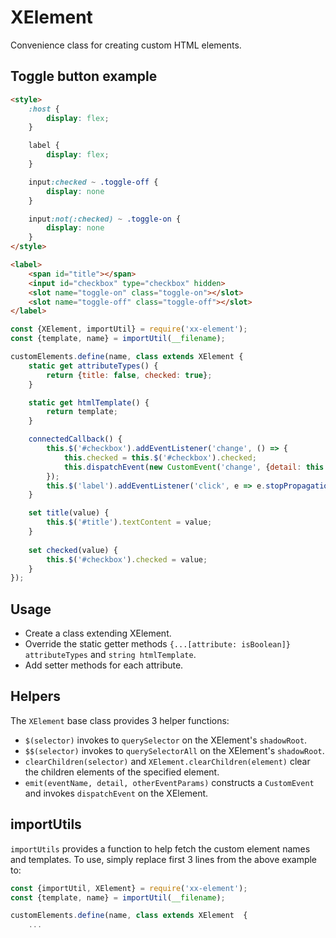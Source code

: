 # XElement

Convenience class for creating custom HTML elements.

## Toggle button example

```html
<style>
	:host {
		display: flex;
	}

	label {
		display: flex;
	}

	input:checked ~ .toggle-off {
		display: none
	}

	input:not(:checked) ~ .toggle-on {
		display: none
	}
</style>

<label>
    <span id="title"></span>
	<input id="checkbox" type="checkbox" hidden>
	<slot name="toggle-on" class="toggle-on"></slot>
	<slot name="toggle-off" class="toggle-off"></slot>
</label>
```

```js
const {XElement, importUtil} = require('xx-element');
const {template, name} = importUtil(__filename);

customElements.define(name, class extends XElement {
	static get attributeTypes() {
		return {title: false, checked: true};
	}

	static get htmlTemplate() {
		return template;
	}

	connectedCallback() {
		this.$('#checkbox').addEventListener('change', () => {
			this.checked = this.$('#checkbox').checked;
            this.dispatchEvent(new CustomEvent('change', {detail: this.checked}));
		});
		this.$('label').addEventListener('click', e => e.stopPropagation());
	}

	set title(value) {
		this.$('#title').textContent = value;
	}
	
	set checked(value) {
		this.$('#checkbox').checked = value;
	}
});
```

## Usage

- Create a class extending XElement.
- Override the static getter methods `{...[attribute: isBoolean]} attributeTypes` and `string htmlTemplate`.
- Add setter methods for each attribute.

## Helpers

The `XElement` base class provides 3 helper functions:

- `$(selector)` invokes to `querySelector` on the XElement's `shadowRoot`.
- `$$(selector)` invokes to `querySelectorAll` on the XElement's `shadowRoot`.
- `clearChildren(selector)` and `XElement.clearChildren(element)` clear the children elements of the specified element.
- `emit(eventName, detail, otherEventParams)` constructs a `CustomEvent` and invokes `dispatchEvent` on the XElement.

## importUtils

`importUtils` provides a function to help fetch the custom element names and templates. To use, simply replace first 3 lines from the above example to:

```js
const {importUtil, XElement} = require('xx-element');
const {template, name} = importUtil(__filename);

customElements.define(name, class extends XElement  {
    ...
```
